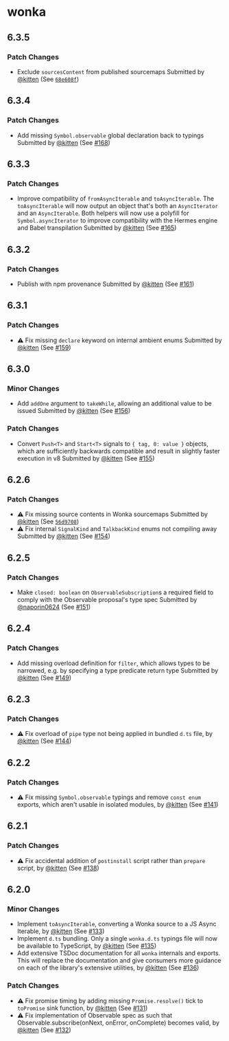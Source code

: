 # wonka

## 6.3.5

### Patch Changes

- Exclude `sourcesContent` from published sourcemaps
  Submitted by [@kitten](https://github.com/kitten) (See [`68e608f`](https://github.com/0no-co/wonka/commit/68e608f46244e82d41c952ecfa1d7f0096e168f6))

## 6.3.4

### Patch Changes

- Add missing `Symbol.observable` global declaration back to typings
  Submitted by [@kitten](https://github.com/kitten) (See [#168](https://github.com/0no-co/wonka/pull/168))

## 6.3.3

### Patch Changes

- Improve compatibility of `fromAsyncIterable` and `toAsyncIterable`. The `toAsyncIterable` will now output an object that's both an `AsyncIterator` and an `AsyncIterable`. Both helpers will now use a polyfill for `Symbol.asyncIterator` to improve compatibility with the Hermes engine and Babel transpilation
  Submitted by [@kitten](https://github.com/kitten) (See [#165](https://github.com/0no-co/wonka/pull/165))

## 6.3.2

### Patch Changes

- Publish with npm provenance
  Submitted by [@kitten](https://github.com/kitten) (See [#161](https://github.com/0no-co/wonka/pull/161))

## 6.3.1

### Patch Changes

- ⚠️ Fix missing `declare` keyword on internal ambient enums
  Submitted by [@kitten](https://github.com/kitten) (See [#159](https://github.com/0no-co/wonka/pull/159))

## 6.3.0

### Minor Changes

- Add `addOne` argument to `takeWhile`, allowing an additional value to be issued
  Submitted by [@kitten](https://github.com/kitten) (See [#156](https://github.com/0no-co/wonka/pull/156))

### Patch Changes

- Convert `Push<T>` and `Start<T>` signals to `{ tag, 0: value }` objects, which are sufficiently backwards compatible and result in slightly faster execution in v8
  Submitted by [@kitten](https://github.com/kitten) (See [#155](https://github.com/0no-co/wonka/pull/155))

## 6.2.6

### Patch Changes

- ⚠️ Fix missing source contents in Wonka sourcemaps
  Submitted by [@kitten](https://github.com/kitten) (See [`56d9708`](https://github.com/0no-co/wonka/commit/56d970861424fddd403262bf85d7e1e3572b15e2))
- ⚠️ Fix internal `SignalKind` and `TalkbackKind` enums not compiling away
  Submitted by [@kitten](https://github.com/kitten) (See [#154](https://github.com/0no-co/wonka/pull/154))

## 6.2.5

### Patch Changes

- Make `closed: boolean` on `ObservableSubscription`s a required field to comply with the Observable proposal's type spec
  Submitted by [@naporin0624](https://github.com/naporin0624) (See [#151](https://github.com/0no-co/wonka/pull/151))

## 6.2.4

### Patch Changes

- Add missing overload definition for `filter`, which allows types to be narrowed, e.g. by specifying a type predicate return type
  Submitted by [@kitten](https://github.com/kitten) (See [#149](https://github.com/0no-co/wonka/pull/149))

## 6.2.3

### Patch Changes

- ⚠️ Fix overload of `pipe` type not being applied in bundled `d.ts` file, by [@kitten](https://github.com/kitten) (See [#144](https://github.com/0no-co/wonka/pull/144))

## 6.2.2

### Patch Changes

- ⚠️ Fix missing `Symbol.observable` typings and remove `const enum` exports, which aren't usable in isolated modules, by [@kitten](https://github.com/kitten) (See [#141](https://github.com/0no-co/wonka/pull/141))

## 6.2.1

### Patch Changes

- ⚠️ Fix accidental addition of `postinstall` script rather than `prepare` script, by [@kitten](https://github.com/kitten) (See [#138](https://github.com/0no-co/wonka/pull/138))

## 6.2.0

### Minor Changes

- Implement `toAsyncIterable`, converting a Wonka source to a JS Async Iterable, by [@kitten](https://github.com/kitten) (See [#133](https://github.com/0no-co/wonka/pull/133))
- Implement `d.ts` bundling. Only a single `wonka.d.ts` typings file will now be available to TypeScript, by [@kitten](https://github.com/kitten) (See [#135](https://github.com/0no-co/wonka/pull/135))
- Add extensive TSDoc documentation for all `wonka` internals and exports. This will replace the documentation and give consumers more guidance on each of the library's extensive utilities, by [@kitten](https://github.com/kitten) (See [#136](https://github.com/0no-co/wonka/pull/136))

### Patch Changes

- ⚠️ Fix promise timing by adding missing `Promise.resolve()` tick to `toPromise` sink function, by [@kitten](https://github.com/kitten) (See [#131](https://github.com/0no-co/wonka/pull/131))
- ⚠️ Fix implementation of Observable spec as such that Observable.subscribe(onNext, onError, onComplete) becomes valid, by [@kitten](https://github.com/kitten) (See [#132](https://github.com/0no-co/wonka/pull/132))
